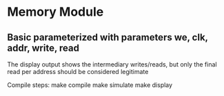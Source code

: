 # Memory Module 
## Basic parameterized with parameters we, clk, addr, write, read
The display output shows the intermediary writes/reads, but only the final read per address should be considered legitimate 


Compile steps:
make compile
make simulate
make display

